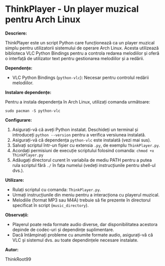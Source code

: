 
# ThinkPlayer - Un player muzical pentru Arch Linux

**Descriere:**

ThinkPlayer este un script Python care funcționează ca un player muzical simplu pentru utilizatorii sistemului de operare Arch Linux. Acesta utilizează biblioteca VLC Python Bindings pentru a controla redarea melodiilor și oferă o interfață de utilizator text pentru gestionarea melodiilor și a redării.

**Dependențe:**

- VLC Python Bindings (`python-vlc`): Necesar pentru controlul redării melodiilor.

**Instalare dependențe:**

Pentru a instala dependența în Arch Linux, utilizați comanda următoare:

    sudo pacman -S python-vlc

**Configurare:**

1. Asigurați-vă că aveți Python instalat. Deschideți un terminal și introduceți `python --version` pentru a verifica versiunea instalată.
2. Asigurați-vă că dependența `python-vlc` este instalată (vezi mai sus).
3. Salvați scriptul într-un fișier cu extensia `.py`, de exemplu `ThinkPlayer.py`.
4. Acordați permisiuni de execuție scriptului folosind comanda: `chmod +x ThinkPlayer.py`
5. Adăugați directorul curent în variabila de mediu PATH pentru a putea rula scriptul fără `./` în fața numelui (vedeți instrucțiunile pentru shell-ul dvs.).

**Utilizare:**

- Rulați scriptul cu comanda: `ThinkPlayer.py`.
- Urmați instrucțiunile din meniu pentru a interacționa cu playerul muzical.
- Melodiile (format MP3 sau M4A) trebuie să fie prezente în directorul specificat în script (`music_directory`).

**Observații:**

- Playerul poate reda formate audio diverse, dar disponibilitatea acestora depinde de codec-uri și dependințe suplimentare.
- Dacă întâmpinați probleme cu anumite formate audio, asigurați-vă că VLC și sistemul dvs. au toate dependințele necesare instalate.

**Autor:**

ThinkRoot99
